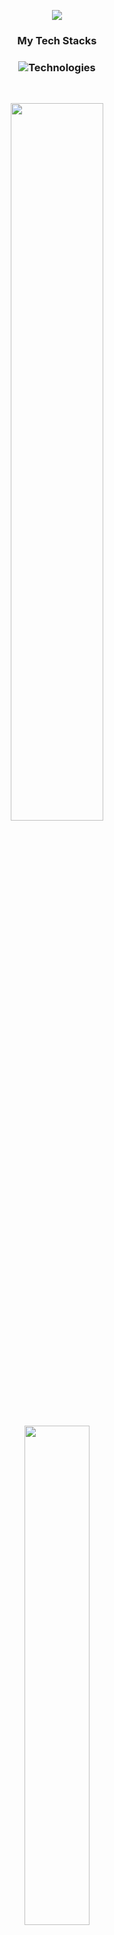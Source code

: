 <!-- ### Thanks for visiting my Github 👋 -->

<p align="center">
  <a href="https://github.com/webmaster1022">
    <img src="https://readme-typing-svg.herokuapp.com/?lines=Senior%20Full%20Stack%20Developer;Senior%20Software%20Engineer;7%2B%20years%20of%20coding%20experience;Always%20learning%20new%20technology&font=Pacifico&center=true&width=850&height=120&color=58a6ff&vCenter=true&size=45%22">
  </a>
</p> 

<h3 align="center">
  My Tech Stacks
</h3>

<h3 align="center">
  <img src="https://skillicons.dev/icons?i=angular,react,nextjs,nodejs,nestjs,js,ts,tailwind,figma,apollo,wordpress,java,spring,hibernate,kubernetes,docker,jenkins,maven,gradle,kafka,dotnet,aws,graphql,firebase,redis,fastapi,mysql,postgres,mongodb,vscode,visualstudio,vercel,github,gitlab" alt="Technologies" />
</h3>

<!--
<p align="center">
  <a href="https://github.com/webmaster1022"><img src="https://readme-typing-svg.herokuapp.com/?lines=Web%20and%20Mobile%20Master;6%2B%20years%20of%20coding%20experience;FullStack%20Developer;Always%20learning%20new%20tech&font=Pacifico&center=true&width=650&height=120&color=58a6ff&vCenter=true&size=45%22"></a>
</p> -->

<!-- <h2 align="left" id="macropower-tech">Github Metrics</h2>
<br /> -->

<!-- <p align="center">
    <img alt="metrics" title="Github Metrics" src="https://github.com/webmaster1022/webmaster1022/blob/main/github-metrics.svg" width="100%" />
</p> -->

<!--
<h2 align="left" id="macropower-tech">Github Status</h2>
-->

<br />

<p align="center">    
  <img src="https://github-readme-stats-git-masterrstaa-rickstaa.vercel.app/api?username=webmaster1022&show_icons=true&bg_color=0e2239&text_color=58a6ff&hide_border=true" width="54.25%">
  <img src="https://github-readme-stats-git-masterrstaa-rickstaa.vercel.app/api/top-langs?username=webmaster1022&layout=compact&bg_color=0e2239&text_color=58a6ff&hide_border=true" width="45.25%"> 
</p>
<br />

<!-- > GitHub Activity Graph -->
<!-- https://github.com/webmaster1022/github-readme-activity-graph -->
<!-- <a href="https://github.com/webmaster1022/webmaster1022"><img alt="Senior Dev's activity graph" src="https://activity-graph.herokuapp.com/graph?username=webmaster1022&bg_color=0e2239&color=58a6ff&line=114a88&point=58a6ff&hide_border=true" /></a> -->


<p align="center">
  <a href="https://github.com/webmaster1022?tab=repositories&sort=stargazers">
    <img alt="total stars" title="Total stars on GitHub" src="https://custom-icon-badges.herokuapp.com/badge/dynamic/json?logo=star&color=55960c&labelColor=488207&label=Stars&style=for-the-badge&query=%24.stars&url=https://api.github-star-counter.workers.dev/user/webmaster1022"/></a>
  <a href="https://github.com/webmaster1022?tab=followers">
    <img alt="followers" title="Follow me on Github" src="https://custom-icon-badges.herokuapp.com/github/followers/webmaster1022?color=236ad3&labelColor=1155ba&style=for-the-badge&logo=person-add&label=Follow&logoColor=white"/></a>
  <a href="https://github.com/webmaster1022">
    <img alt="views" title="GitHub profile views" src="https://shields-io-visitor-counter.herokuapp.com/badge?page=webmaster1022&style=for-the-badge"/></a>
</p>

<p align="center">
    <img alt="snake animation" title="Snake Animation" src="https://github.com/webmaster1022/webmaster1022/blob/main/github-contribution-grid-snake.svg" width="100%" />
</p>

<p align="center">
    <img 
      alt="snake animation"
      title="Snake Animation" 
      src="https://capsule-render.vercel.app/api?type=waving&height=200&text=Thanks!&fontAlign=80&fontAlignY=40&color=gradient" 
      width="100%" 
    />
</p>
